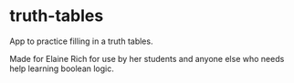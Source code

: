 truth-tables
============

App to practice filling in a truth tables.

Made for Elaine Rich for use by her students and anyone else who needs help learning boolean logic.
